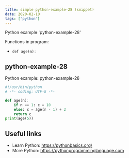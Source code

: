 ```yaml
---
title: simple python-example-28 (snippet)
date: 2020-02-10
tags: ["python"]
---
```

Python example 'python-example-28'

Functions in program: 
* `def age(n):`

## python-example-28

Python example: python-example-28

```python
#!/usr/bin/python
# -*- coding: UTF-8 -*-

def age(n):
    if n == 1: c = 10
    else: c = age(n - 1) + 2
    return c
print(age(5))


```

## Useful links

- Learn Python: https://pythonbasics.org/
- More Python: https://pythonprogramminglanguage.com
